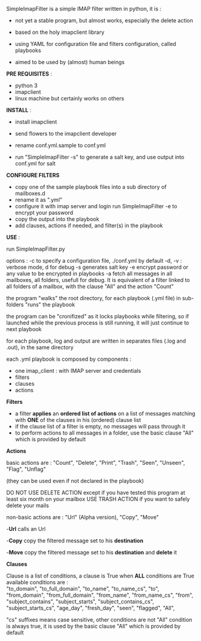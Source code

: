 SimpleImapFilter is a simple IMAP filter written in python,
it is :
- not yet a stable program, but almost works, especially the delete action

- based on the holy imapclient library

- using YAML for configuration file and filters configuration, called playbooks

- aimed to be used by (almost) human beings

**PRE REQUISITES** :
- python 3
- imapclient
- linux machine but certainly works on others

**INSTALL** :
- install imapclient

- send flowers to the imapclient developer

- rename conf.yml.sample to conf.yml

- run "SimpleImapFilter -s" to generate a salt key, and use output into conf.yml for salt

**CONFIGURE FILTERS**
- copy one of the sample playbook files into a sub directory of mailboxes.d
- rename it as ".yml"
- configure it with imap server and login
run SimpleImapFilter -e <password> to encrypt your password
- copy the output into the playbook
- add clauses, actions if needed, and filter(s) in the playbook

**USE** :

run SimpleImapFilter.py

options :
-c to specify a configuration file, ./conf.yml by default
-d, -v : verbose mode, d for debug
-s generates salt key
-e encrypt password or any value to be encrypted in playbooks
-a fetch all messages in all mailboxes, all folders, usefull for debug. It is equivalent of a filter linked to all folders of a mailbox, with the clause "All" and the action "Count"

the program "walks" the root directory, for each playbook (.yml file) in sub-folders "runs" the playbook

the program can be "cronifized" as it locks playbooks while filtering, so if launched while the previous process is still running, it will just continue to next playbook

for each playbook, log and output are written in separates files (.log and .out), in the same directory
 
each .yml playbook is composed by components :
- one imap_client : with IMAP server and credentials
- filters
- clauses
- actions

**Filters**

- a filter **applies** an **ordered list of actions** on a list of messages matching with **ONE** of the clauses in his (ordered) clause list
- if the clause list of a filter is empty, no messages will pass through it
- to perform actions to all messages in a folder, use the basic clause "All" which is provided by default


**Actions**

basic actions are : "Count", "Delete", "Print", "Trash", "Seen", "Unseen", "Flag", "Unflag"

(they can be used even if not declared in the playbook)

DO NOT USE DELETE ACTION except if you have tested this program at least six month on your mailbox
USE TRASH ACTION if you want to safely delete your mails


non-basic actions are : "Url" (Alpha version), "Copy", "Move" 

-**Url** calls an Url

-**Copy** copy the filtered message set to his **destination**
 
-**Move** copy the filtered message set to his **destination** and **delete** it

**Clauses**

Clause is a list of conditions, a clause is True when **ALL** conditions are True
available conditions are :         
        "to_domain", "to_full_domain", "to_name", "to_name_cs", "to",
        "from_domain", "from_full_domain", "from_name", "from_name_cs", "from",
        "subject_contains", "subject_starts",
        "subject_contains_cs", "subject_starts_cs",
        "age_day", "fresh_day",
        "seen", "flagged",
        "All",

"cs" suffixes means case sensitive, other conditions are not
"All" condition is always true, it is used by the basic clause "All" which is provided by default
